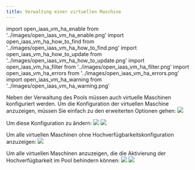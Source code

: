 ```yaml
---
title: Verwaltung einer virtuellen Maschine
---
```

import open_iaas_vm_ha_enable from '../images/open_iaas_vm_ha_enable.png'
import open_iaas_vm_ha_how_to_find from '../images/open_iaas_vm_ha_how_to_find.png'
import open_iaas_vm_ha_how_to_update from '../images/open_iaas_vm_ha_how_to_update.png'
import open_iaas_vm_ha_filter from '../images/open_iaas_vm_ha_filter.png'
import open_iaas_vm_ha_errors from '../images/open_iaas_vm_ha_errors.png'
import open_iaas_vm_ha_warning from '../images/open_iaas_vm_ha_warning.png'

Neben der Verwaltung des Pools müssen auch virtuelle Maschinen konfiguriert werden.
Um die Konfiguration der virtuellen Maschine anzuzeigen, müssen Sie einfach zu den erweiterten Optionen gehen:
<img src={open_iaas_vm_ha_how_to_find} />

Um diese Konfiguration zu ändern:
<img src={open_iaas_vm_ha_how_to_update} />
<img src={open_iaas_vm_ha_enable} />

Um alle virtuellen Maschinen ohne Hochverfügbarkeitskonfiguration anzuzeigen:
<img src={open_iaas_vm_ha_filter} />

Um alle virtuellen Maschinen anzuzeigen, die die Aktivierung der Hochverfügbarkeit im Pool behindern können:
<img src={open_iaas_vm_ha_errors} />
<img src={open_iaas_vm_ha_warning} />